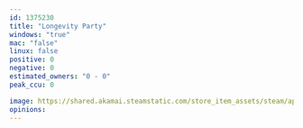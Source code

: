 ```yaml
---
id: 1375230
title: "Longevity Party"
windows: "true"
mac: "false"
linux: false
positive: 0
negative: 0
estimated_owners: "0 - 0"
peak_ccu: 0

image: https://shared.akamai.steamstatic.com/store_item_assets/steam/apps/1375230/header.jpg?t=1685629089
opinions:
---
```

